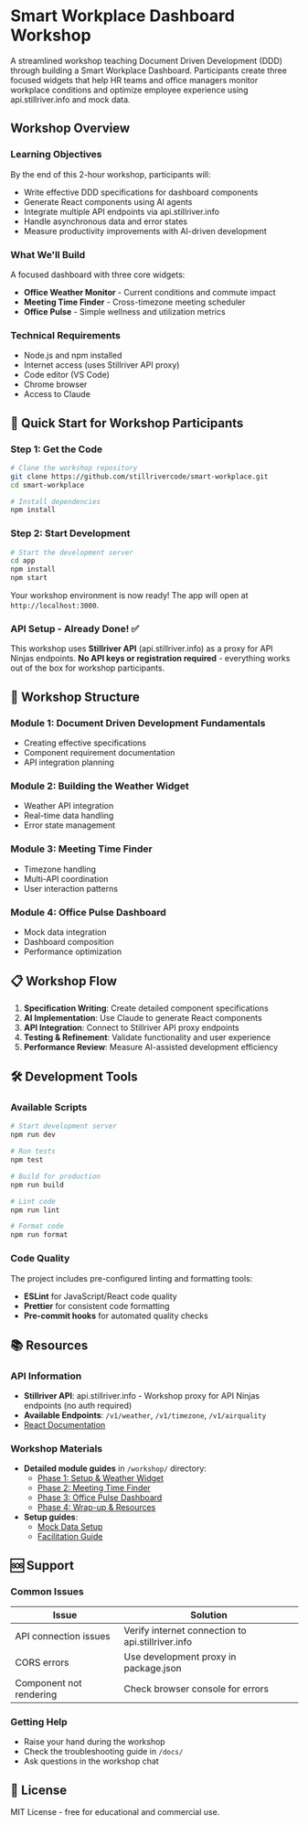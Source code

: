 # Smart Workplace Dashboard Workshop

A streamlined workshop teaching Document Driven Development (DDD) through building a Smart Workplace Dashboard. Participants create three focused widgets that help HR teams and office managers monitor workplace conditions and optimize employee experience using api.stillriver.info and mock data.

## Workshop Overview

### Learning Objectives
By the end of this 2-hour workshop, participants will:
- Write effective DDD specifications for dashboard components
- Generate React components using AI agents
- Integrate multiple API endpoints via api.stillriver.info
- Handle asynchronous data and error states
- Measure productivity improvements with AI-driven development

### What We'll Build
A focused dashboard with three core widgets:
- **Office Weather Monitor** - Current conditions and commute impact
- **Meeting Time Finder** - Cross-timezone meeting scheduler
- **Office Pulse** - Simple wellness and utilization metrics

### Technical Requirements
- Node.js and npm installed
- Internet access (uses Stillriver API proxy)
- Code editor (VS Code)
- Chrome browser
- Access to Claude

## 🚀 Quick Start for Workshop Participants

### Step 1: Get the Code
```bash
# Clone the workshop repository
git clone https://github.com/stillrivercode/smart-workplace.git
cd smart-workplace

# Install dependencies
npm install
```

### Step 2: Start Development
```bash
# Start the development server
cd app
npm install
npm start
```

Your workshop environment is now ready! The app will open at `http://localhost:3000`.

### API Setup - Already Done! ✅
This workshop uses **Stillriver API** (api.stillriver.info) as a proxy for API Ninjas endpoints. **No API keys or registration required** - everything works out of the box for workshop participants.

## 🎯 Workshop Structure

### Module 1: Document Driven Development Fundamentals
- Creating effective specifications
- Component requirement documentation
- API integration planning

### Module 2: Building the Weather Widget
- Weather API integration
- Real-time data handling
- Error state management

### Module 3: Meeting Time Finder
- Timezone handling
- Multi-API coordination
- User interaction patterns

### Module 4: Office Pulse Dashboard
- Mock data integration
- Dashboard composition
- Performance optimization

## 📋 Workshop Flow

1. **Specification Writing**: Create detailed component specifications
2. **AI Implementation**: Use Claude to generate React components
3. **API Integration**: Connect to Stillriver API proxy endpoints
4. **Testing & Refinement**: Validate functionality and user experience
5. **Performance Review**: Measure AI-assisted development efficiency

## 🛠️ Development Tools

### Available Scripts

```bash
# Start development server
npm run dev

# Run tests
npm test

# Build for production
npm run build

# Lint code
npm run lint

# Format code
npm run format
```

### Code Quality

The project includes pre-configured linting and formatting tools:
- **ESLint** for JavaScript/React code quality
- **Prettier** for consistent code formatting
- **Pre-commit hooks** for automated quality checks

## 📚 Resources

### API Information
- **Stillriver API**: api.stillriver.info - Workshop proxy for API Ninjas endpoints (no auth required)
- **Available Endpoints**: `/v1/weather`, `/v1/timezone`, `/v1/airquality`
- [React Documentation](https://react.dev/)

### Workshop Materials
- **Detailed module guides** in `/workshop/` directory:
  - [Phase 1: Setup & Weather Widget](workshop/01-setup-and-weather-widget.md)
  - [Phase 2: Meeting Time Finder](workshop/02-meeting-time-finder.md)
  - [Phase 3: Office Pulse Dashboard](workshop/03-office-pulse-dashboard.md)
  - [Phase 4: Wrap-up & Resources](workshop/04-wrap-up-and-resources.md)
- **Setup guides**:
  - [Mock Data Setup](workshop/mock-data-setup.md)
  - [Facilitation Guide](workshop/facilitation-guide.md)

## 🆘 Support

### Common Issues

| Issue | Solution |
|-------|----------|
| API connection issues | Verify internet connection to api.stillriver.info |
| CORS errors | Use development proxy in package.json |
| Component not rendering | Check browser console for errors |

### Getting Help

- Raise your hand during the workshop
- Check the troubleshooting guide in `/docs/`
- Ask questions in the workshop chat

## 📄 License

MIT License - free for educational and commercial use.
